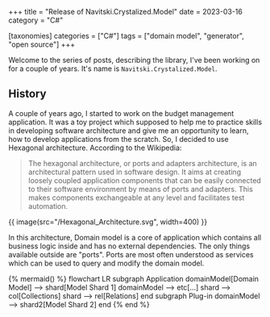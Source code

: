 +++
title = "Release of Navitski.Crystalized.Model"
date = 2023-03-16
category = "C#"

[taxonomies]
categories = ["C#"]
tags = ["domain model", "generator", "open source"]
+++

Welcome to the series of posts, describing the library, I've been working on for a couple of years. It's name is `Navitski.Crystalized.Model`.

## History

A couple of years ago, I started to work on the budget management application. It was a toy project which supposed to help me to practice skills in developing software architecture and give me an opportunity to learn, how to develop applications from the scratch. So, I decided to use Hexagonal architecture. According to the Wikipedia:

> The hexagonal architecture, or ports and adapters architecture, is an architectural pattern used in software design. It aims at creating loosely coupled application components that can be easily connected to their software environment by means of ports and adapters. This makes components exchangeable at any level and facilitates test automation.

{{ image(src="/Hexagonal_Architecture.svg", width=400) }}

In this architecture, Domain model is a core of application which contains all business logic inside and has no external dependencies. The only things available outside are "ports". Ports are most often understood as services which can be used to query and modify the domain model.


{% mermaid() %}
flowchart LR
    subgraph Application
        domainModel[Domain Model] --> shard[Model Shard 1]
        domainModel --> etc[...]
        shard --> col[Collections]
        shard --> rel[Relations]
    end
    subgraph Plug-in
        domainModel --> shard2[Model Shard 2]
    end
{% end %}